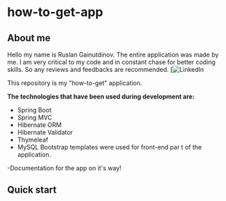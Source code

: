 # how-to-get-app

## About me
Hello my name is Ruslan Gainutdinov. The entire application was made by me.
I am very critical to my code and in constant chase for better coding skills. So any reviews and feedbacks are recommended.
[![LinkedIn](https://www.linkedin.com/in/ruslan-gainutdinov-5329b71a9/)

This repository is my "how-to-get" application.

**The technologies that have been used during development are:**

- Spring Boot
- Spring MVC
- Hibernate ORM
- Hibernate Validator
- Thymeleaf
- MySQL
Bootstrap templates were used for front-end par t of the application.

-Documentation for the app on it's way!

## Quick start

